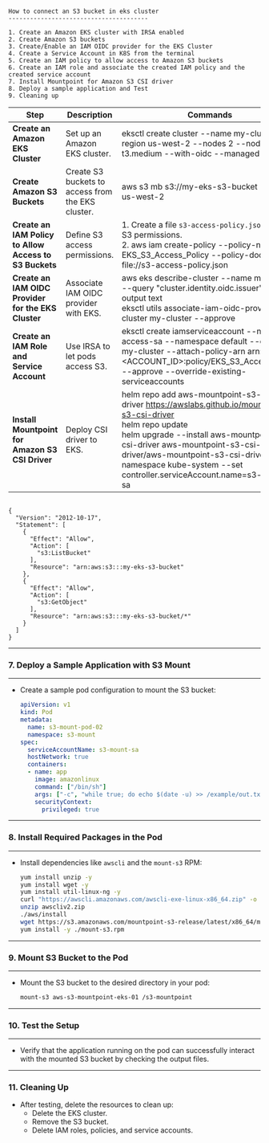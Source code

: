 
```

How to connect an S3 bucket in eks cluster
---------------------------------------

1. Create an Amazon EKS cluster with IRSA enabled 
2. Create Amazon S3 buckets
3. Create/Enable an IAM OIDC provider for the EKS Cluster
4. Create a Service Account in K8S from the terminal
5. Create an IAM policy to allow access to Amazon S3 buckets
6. Create an IAM role and associate the created IAM policy and the created service account 
7. Install Mountpoint for Amazon S3 CSI driver
8. Deploy a sample application and Test
9. Cleaning up

```

| **Step** | **Description** | **Commands** |
|---------|------------------|--------------|
| **Create an Amazon EKS Cluster** | Set up an Amazon EKS cluster. | eksctl create cluster --name my-cluster --region us-west-2 --nodes 2 --node-type t3.medium --with-oidc --managed |
| **Create Amazon S3 Buckets** | Create S3 buckets to access from the EKS cluster. | aws s3 mb s3://my-eks-s3-bucket --region us-west-2 |
| **Create an IAM Policy to Allow Access to S3 Buckets** | Define S3 access permissions. | 1. Create a file `s3-access-policy.json` with the S3 permissions.<br>2. aws iam create-policy --policy-name EKS_S3_Access_Policy --policy-document file://s3-access-policy.json |
| **Create an IAM OIDC Provider for the EKS Cluster** | Associate IAM OIDC provider with EKS. | aws eks describe-cluster --name my-cluster --query "cluster.identity.oidc.issuer" --output text<br>eksctl utils associate-iam-oidc-provider --cluster my-cluster --approve |
| **Create an IAM Role and Service Account** | Use IRSA to let pods access S3. | eksctl create iamserviceaccount --name s3-access-sa --namespace default --cluster my-cluster --attach-policy-arn arn:aws:iam::<ACCOUNT_ID>:policy/EKS_S3_Access_Policy --approve --override-existing-serviceaccounts |
| **Install Mountpoint for Amazon S3 CSI Driver** | Deploy CSI driver to EKS. | helm repo add aws-mountpoint-s3-csi-driver https://awslabs.github.io/mountpoint-s3-csi-driver<br>helm repo update<br>helm upgrade --install aws-mountpoint-s3-csi-driver aws-mountpoint-s3-csi-driver/aws-mountpoint-s3-csi-driver --namespace kube-system --set controller.serviceAccount.name=s3-access-sa |




```

{
  "Version": "2012-10-17",
  "Statement": [
    {
      "Effect": "Allow",
      "Action": [
        "s3:ListBucket"
      ],
      "Resource": "arn:aws:s3:::my-eks-s3-bucket"
    },
    {
      "Effect": "Allow",
      "Action": [
        "s3:GetObject"
      ],
      "Resource": "arn:aws:s3:::my-eks-s3-bucket/*"
    }
  ]
}

```






---

### 7. **Deploy a Sample Application with S3 Mount**
-------------------------------------------------------

   - Create a sample pod configuration to mount the S3 bucket:
     ```yaml
     apiVersion: v1
     kind: Pod
     metadata:
       name: s3-mount-pod-02
       namespace: s3-mount
     spec:
       serviceAccountName: s3-mount-sa
       hostNetwork: true
       containers:
       - name: app
         image: amazonlinux
         command: ["/bin/sh"]
         args: ["-c", "while true; do echo $(date -u) >> /example/out.txt; sleep 5; done"]
         securityContext:
           privileged: true
     ```

---

### 8. **Install Required Packages in the Pod**
---------------------------------------------------

   - Install dependencies like `awscli` and the `mount-s3` RPM:
     ```bash
     yum install unzip -y
     yum install wget -y
     yum install util-linux-ng -y
     curl "https://awscli.amazonaws.com/awscli-exe-linux-x86_64.zip" -o "awscliv2.zip"
     unzip awscliv2.zip
     ./aws/install
     wget https://s3.amazonaws.com/mountpoint-s3-release/latest/x86_64/mount-s3.rpm
     yum install -y ./mount-s3.rpm
     ```

---

### 9. **Mount S3 Bucket to the Pod**
-------------------------------------------

   - Mount the S3 bucket to the desired directory in your pod:
     ```bash
     mount-s3 aws-s3-mountpoint-eks-01 /s3-mountpoint
     ```

---

### 10. **Test the Setup**
-----------------------------

   - Verify that the application running on the pod can successfully interact with the mounted S3 bucket by checking the output files.

---

### 11. **Cleaning Up**

   - After testing, delete the resources to clean up:
     - Delete the EKS cluster.
     - Remove the S3 bucket.
     - Delete IAM roles, policies, and service accounts.


```
